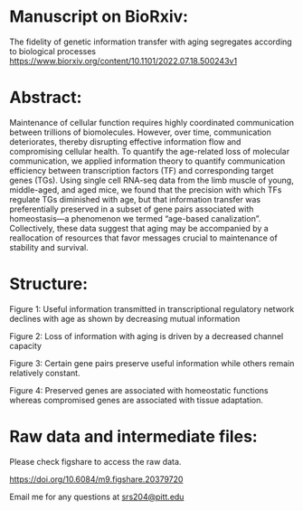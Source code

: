 # Manuscript on BioRxiv:
The fidelity of genetic information transfer with aging segregates according to biological processes
https://www.biorxiv.org/content/10.1101/2022.07.18.500243v1


# Abstract:
Maintenance of cellular function requires highly coordinated communication between trillions of biomolecules. However, over time, communication deteriorates, thereby disrupting effective information flow and compromising cellular health. To quantify the age-related loss of molecular communication, we applied information theory to quantify communication efficiency between transcription factors (TF) and corresponding target genes (TGs). Using single cell RNA-seq data from the limb muscle of young, middle-aged, and aged mice, we found that the precision with which TFs regulate TGs diminished with age, but that information transfer was preferentially preserved in a subset of gene pairs associated with homeostasis—a phenomenon we termed “age-based canalization”. Collectively, these data suggest that aging may be accompanied by a reallocation of resources that favor messages crucial to maintenance of stability and survival.

# Structure:
Figure 1: Useful information transmitted in transcriptional regulatory network declines with age as shown by decreasing mutual information

Figure 2: Loss of information with aging is driven by a decreased channel capacity

Figure 3: Certain gene pairs preserve useful information while others remain relatively constant.

Figure 4: Preserved genes are associated with homeostatic functions whereas compromised genes are associated with tissue adaptation.

# Raw data and intermediate files:
Please check figshare to access the raw data.
 
https://doi.org/10.6084/m9.figshare.20379720




Email me for any questions at srs204@pitt.edu

